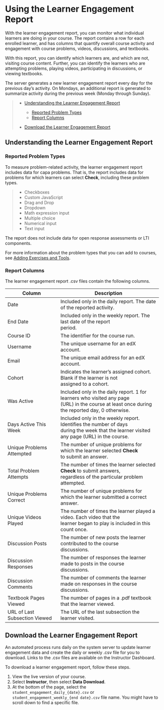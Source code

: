<!-- Taken from https://github.com/openedx/edx-documentation/blob/67136d0c8f77592ca542992df167a57b6ed82156/en_us/shared/student_progress/Section_course_student.rst?plain=1 -->

# Using the Learner Engagement Report

With the learner engagement report, you can monitor what individual learners
are doing in your course. The report contains a row for each enrolled learner,
and has columns that quantify overall course activity and engagement with
course problems, videos, discussions, and textbooks.

With this report, you can identify which learners are, and which are not,
visiting course content. Further, you can identify the learners who are
attempting problems, playing videos, participating in discussions, or viewing
textbooks.

The server generates a new learner engagement report every day for the
previous day’s activity. On Mondays, an additional report is generated to
summarize activity during the previous week (Monday through Sunday).

> * [Understanding the Learner Engagement Report](#understanding-the-learner-engagement-report)
> 
>   * [Reported Problem Types](#reported-problem-types)
>   * [Report Columns](#report-columns)
> * [Download the Learner Engagement Report](#download-the-learner-engagement-report)

## Understanding the Learner Engagement Report

### Reported Problem Types

To measure problem-related activity, the learner engagement report includes
data for capa problems. That is, the report includes data for problems for
which learners can select **Check**, including these problem types.

> * Checkboxes
> * Custom JavaScript
> * Drag and Drop
> * Dropdown
> * Math expression input
> * Multiple choice
> * Numerical input
> * Text input

The report does not include data for open response assessments or LTI
components.

For more information about the problem types that you can add to courses, see
[Adding Exercises and Tools](https://edx.readthedocs.io/projects/edx-partner-course-staff/en/latest/exercises_tools/index.html#exercises-and-tools-index).

### Report Columns

The learner engagement report .csv files contain the following columns.

| Column                        | Description                                                                                                                                        |
|-------------------------------|----------------------------------------------------------------------------------------------------------------------------------------------------|
| Date                          | Included only in the daily report. The date of the reported activity.                                                                              |
| End Date                      | Included only in the weekly report. The last date of the report<br/>period.                                                                        |
| Course ID                     | The identifier for the course run.                                                                                                                 |
| Username                      | The unique username for an edX account.                                                                                                            |
| Email                         | The unique email address for an edX account.                                                                                                       |
| Cohort                        | Indicates the learner’s assigned cohort. Blank if the learner is not<br/>assigned to a cohort.                                                     |
| Was Active                    | Included only in the daily report. 1 for learners who visited any page<br/>(URL) in the course at least once during the reported day, 0 otherwise. |
| Days Active This Week         | Included only in the weekly report. Identifies the number of days<br/>during the week that the learner visited any page (URL) in the course.       |
| Unique Problems Attempted     | The number of unique problems for which the learner selected **Check**<br/>to submit an answer.                                                    |
| Total Problem Attempts        | The number of times the learner selected **Check** to submit answers,<br/>regardless of the particular problem attempted.                          |
| Unique Problems Correct       | The number of unique problems for which the learner submitted a correct<br/>answer.                                                                |
| Unique Videos Played          | The number of times the learner played a video. Each video that the<br/>learner began to play is included in this count once.                      |
| Discussion Posts              | The number of new posts the learner contributed to the course<br/>discussions.                                                                     |
| Discussion Responses          | The number of responses the learner made to posts in the course<br/>discussions.                                                                   |
| Discussion Comments           | The number of comments the learner made on responses in the course<br/>discussions.                                                                |
| Textbook Pages Viewed         | The number of pages in a .pdf textbook that the learner viewed.                                                                                    |
| URL of Last Subsection Viewed | The URL of the last subsection the learner visited.                                                                                                |

## Download the Learner Engagement Report

An automated process runs daily on the system server to update learner
engagement data and create the daily or weekly .csv file for you to download.
Links to the .csv files are available on the Instructor Dashboard.

To download a learner engagement report, follow these steps.

1. View the live version of your course.
2. Select **Instructor**, then select **Data Download**.
3. At the bottom of the page, select the
   `student_engagement_daily_{date}.csv` or `student_engagement_weekly_{end
   date}.csv` file name. You might have to scroll down to find a specific
   file.

<!-- Victor, should I add a section on what to do with it after you've downloaded it? or refer them to a similar existing section for the student answer distribution report? -->
